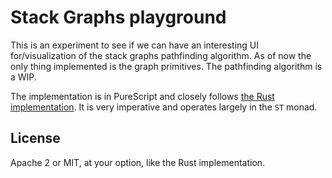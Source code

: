 # Stack Graphs playground

This is an experiment to see if we can have an interesting UI for/visualization of the stack graphs pathfinding algorithm. As of now the only thing implemented is the graph primitives. The pathfinding algorithm is a WIP.

The implementation is in PureScript and closely follows [the Rust implementation](github.com/github/stack-graphs). It is very imperative and operates largely in the `ST` monad.

## License

Apache 2 or MIT, at your option, like the Rust implementation.
